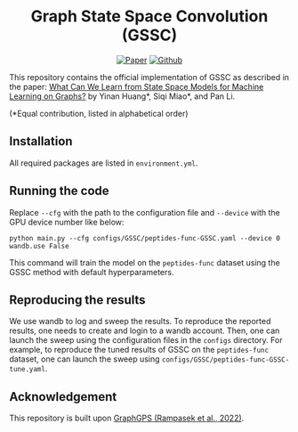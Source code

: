 <h1 align="center">Graph State Space Convolution (GSSC)</h1>
<p align="center">
    <a href=""><img src="https://img.shields.io/badge/-arXiv-grey?logo=gitbook&logoColor=white" alt="Paper"></a>
    <a href="https://github.com/Graph-COM/GSSC"><img src="https://img.shields.io/badge/-Github-grey?logo=github" alt="Github"></a>
</p>


This repository contains the official implementation of GSSC as described in the paper: [What Can We Learn from State Space Models for Machine Learning on Graphs?]() by Yinan Huang*, Siqi Miao*, and Pan Li.

(*Equal contribution, listed in alphabetical order)

## Installation
All required packages are listed in `environment.yml`.

## Running the code
Replace `--cfg` with the path to the configuration file and `--device` with the GPU device number like below:
```
python main.py --cfg configs/GSSC/peptides-func-GSSC.yaml --device 0 wandb.use False
```
This command will train the model on the `peptides-func` dataset using the GSSC method with default hyperparameters.

## Reproducing the results
We use wandb to log and sweep the results. To reproduce the reported results, one needs to create and login to a wandb account. Then, one can launch the sweep using the configuration files in the `configs` directory.
For example, to reproduce the tuned results of GSSC on the `peptides-func` dataset, one can launch the sweep using `configs/GSSC/peptides-func-GSSC-tune.yaml`.

## Acknowledgement
This repository is built upon [GraphGPS (Rampasek et al., 2022)](https://github.com/rampasek/GraphGPS).
